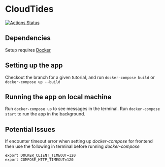 # CloudTides
[![Actions Status](https://github.com/dzl84/CloudTides/workflows/testserver/badge.svg)](https://github.com/dzl84/CloudTides/actions)

## Dependencies

Setup requires [Docker](https://docs.docker.com/install/)

## Setting up the app

Checkout the branch for a given tutorial, and run `docker-compose build` or `docker-compose up --build`

## Running the app on local machine

Run `docker-compose up` to see messages in the terminal. Run `docker-compose start` to run the app in the background.

## Potential Issues
If encounter timeout error when setting up *docker-compose* for frontend then use the following in terminal before running *docker-compose*
```
export DOCKER_CLIENT_TIMEOUT=120
export COMPOSE_HTTP_TIMEOUT=120
```
